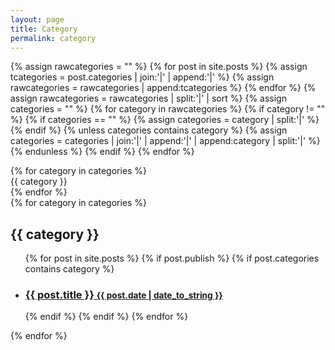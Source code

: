 ```yaml
---
layout: page
title: Category
permalink: category
---
```

<div id='category'></div>

{% assign rawcategories = "" %}
{% for post in site.posts %}
  {% assign tcategories = post.categories | join:'|' | append:'|' %}
  {% assign rawcategories = rawcategories | append:tcategories %}
{% endfor %}
{% assign rawcategories = rawcategories | split:'|' | sort %}
{% assign categories = "" %}
{% for category in rawcategories %}
  {% if category != "" %}
    {% if categories == "" %}
      {% assign categories = category | split:'|' %}
    {% endif %}
    {% unless categories contains category %}
      {% assign categories = categories | join:'|' | append:'|' | append:category | split:'|' %}
    {% endunless %}
  {% endif %}
{% endfor %}

<div id='tags' class='hidden'>
  {% for category in categories %}
    <div>
      {{ category }}
    </div>
  {% endfor %}
</div>
  
<div id='articles'>
  {% for category in categories %}
    <h2 id="{{ category }}">{{ category }}</h2>
    <ul>
      {% for post in site.posts %}
        {% if post.publish %}
          {% if post.categories contains category %}
          <li>
            <h3>
              <a href="{{site.baseurl}}{{ post.url }}">
                {{ post.title }}
                <small>{{ post.date | date_to_string }}</small>
              </a>
            </h3>
          </li>
          {% endif %}
        {% endif %}
      {% endfor %}
    </ul>
  {% endfor %}
</div>

<script type="text/javascript" src="{{site.baseurl}}/assets/javascripts/bundle.js" charset="utf-8"></script>

